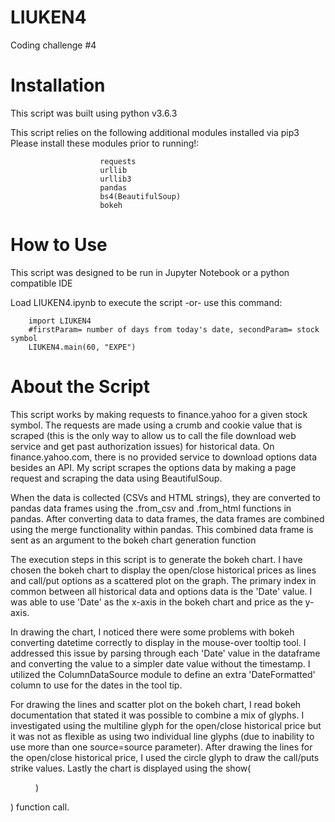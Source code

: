 # LIUKEN4
Coding challenge #4

Installation
===================================================
This script was built using python v3.6.3

This script relies on the following additional modules installed via pip3 Please install these modules prior to running!:
                        
                        requests
                        urllib
                        urllib3
                        pandas
                        bs4(BeautifulSoup)
                        bokeh
    
How to Use
===================================================
This script was designed to be run in Jupyter Notebook or a python compatible IDE

Load LIUKEN4.ipynb to execute the script
-or-
use this command:

        import LIUKEN4
        #firstParam= number of days from today's date, secondParam= stock symbol
        LIUKEN4.main(60, "EXPE")


About the Script
===================================================
This script works by making requests to finance.yahoo for a given stock symbol.
The requests are made using a crumb and cookie value that is scraped (this is the only way to allow us to call the file download web service and get past authorization issues) for historical data. On finance.yahoo.com, there is no provided service to download options data besides an API. My script scrapes the options data by making a page request and scraping the data using BeautifulSoup.

When the data is collected (CSVs and HTML strings), they are converted to pandas data frames using the .from_csv and .from_html functions in pandas. After converting data to data frames, the data frames are combined using the merge functionality within pandas. This combined data frame is sent as an argument to the bokeh chart generation function

The execution steps in this script is to generate the bokeh chart. I have chosen the bokeh chart to display the open/close historical prices as lines and call/put options as a scattered plot on the graph. The primary index in common between all historical data and options data is the 'Date' value. I was able to use 'Date' as the x-axis in the bokeh chart and price as the y-axis. 

In drawing the chart, I noticed there were some problems with bokeh converting datetime  correctly to display in the mouse-over tooltip tool. I addressed this issue by parsing through each 'Date' value in the dataframe and converting the value to a simpler date value without the timestamp. I utilized the ColumnDataSource module to define an extra 'DateFormatted' column to use for the dates in the tool tip.

For drawing the lines and scatter plot on the bokeh chart, I read bokeh documentation that stated it was possible to combine a mix of glyphs. I investigated using the multiline glyph for the open/close historical price but it was not as flexible as using two individual line glyphs (due to inability to use more than one source=source parameter). After drawing the lines for the open/close historical price, I used the circle glyph to draw the call/puts strike values. Lastly the chart is displayed using the show(<figure>)</figure>) function call.  
